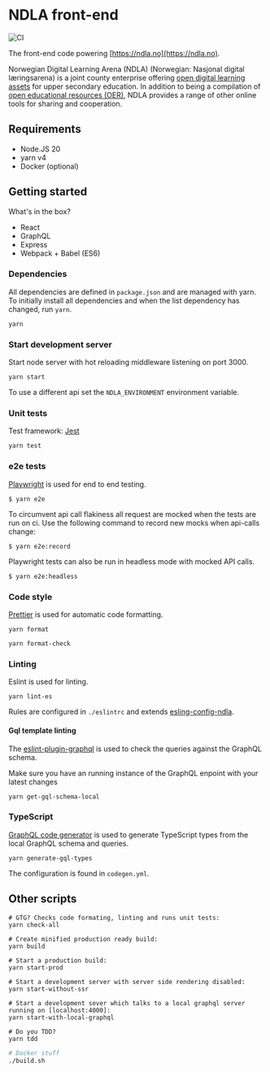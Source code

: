 # NDLA front-end

![CI](https://github.com/NDLANO/ndla-frontend/workflows/CI/badge.svg)

The front-end code powering [https://ndla.no](https://ndla.no).

Norwegian Digital Learning Arena (NDLA) (Norwegian: Nasjonal digital læringsarena) is a joint county enterprise offering [open digital learning assets](https://en.wikipedia.org/wiki/Digital_learning_assets) for upper secondary education. In addition to being a compilation of [open educational resources (OER)](https://en.wikipedia.org/wiki/Open_educational_resources), NDLA provides a range of other online tools for sharing and cooperation.

## Requirements

- Node.JS 20
- yarn v4
- Docker (optional)

## Getting started

What's in the box?

- React
- GraphQL
- Express
- Webpack + Babel (ES6)

### Dependencies

All dependencies are defined in `package.json` and are managed with yarn. To
initially install all dependencies and when the list dependency has changed,
run `yarn`.

```yarn
yarn
```

### Start development server

Start node server with hot reloading middleware listening on port 3000.

```yarn
yarn start
```

To use a different api set the `NDLA_ENVIRONMENT` environment variable.

### Unit tests

Test framework: [Jest](https://github.com/facebook/jest)

```yarn
yarn test
```

### e2e tests

[Playwright](https://playwright.dev/) is used for end to end testing.

```
$ yarn e2e
```

To circumvent api call flakiness all request are mocked when the tests are run on ci. Use the following command to record new mocks when api-calls change:

```
$ yarn e2e:record
```

Playwright tests can also be run in headless mode with mocked API calls.

```
$ yarn e2e:headless
```

### Code style

[Prettier](https://prettier.io/) is used for automatic code formatting.

```yarn
yarn format
```

```yarn
yarn format-check
```

### Linting

Eslint is used for linting.

```yarn
yarn lint-es
```

Rules are configured in `./eslintrc` and extends [esling-config-ndla](https://github.com/NDLANO/frontend-packages/tree/master/packages/eslint-config-ndla).

#### Gql template linting

The [eslint-plugin-graphql](https://github.com/apollographql/eslint-plugin-graphql) is used to check the queries against the GraphQL schema.

Make sure you have an running instance of the GraphQL enpoint with your latest changes

```yarn
yarn get-gql-schema-local
```

### TypeScript

[GraphQL code generator](https://www.graphql-code-generator.com/) is used to generate TypeScript types from the local GraphQL schema and queries.

```yarn
yarn generate-gql-types
```

The configuration is found in `codegen.yml`.

## Other scripts

```yarn
# GTG? Checks code formating, linting and runs unit tests:
yarn check-all
```

```yarn
# Create minified production ready build:
yarn build
```

```yarn
# Start a production build:
yarn start-prod
```

```yarn
# Start a development server with server side rendering disabled:
yarn start-without-ssr
```

```yarn
# Start a development sever which talks to a local graphql server running on [localhost:4000]:
yarn start-with-local-graphql
```

```yarn
# Do you TDD?
yarn tdd
```

```bash
# Docker stuff
./build.sh
```
